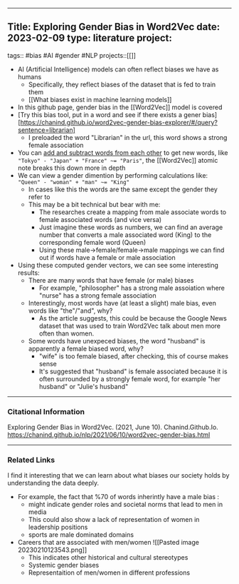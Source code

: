 
---
Title: Exploring Gender Bias in Word2Vec
date: 2023-02-09
type: literature
project:
---
tags:: #bias #AI #gender #NLP 
projects::[[]]


- AI (Artificial Intelligence) models can often reflect biases we have as humans
	- Specifically, they reflect biases of the dataset that is fed to train them
	- [[What biases exist in machine learning models]]
- In this github page, gender bias in the [[Word2Vec]] model is covered
- [Try this bias tool, put in a word and see if there exists a gener bias][https://chanind.github.io/word2vec-gender-bias-explorer/#/query?sentence=librarian]
	- I preloaded the word "Librarian" in the url, this word shows a strong female association
- You can [add and subtract words from each other](https://www.sciencedirect.com/science/article/abs/pii/0010028573900236) to get new words, like `"Tokyo" - "Japan" + "France" ~= "Paris"`, the [[Word2Vec]] atomic note breaks this down more in depth
- We can view a gender dimention by performing calculations like: `"Queen" - "woman" + "man" ~= "King"`
	- In cases like this the words are the same except the gender they refer to
	- This may be a bit technical but bear with me:
		- The researches create a mapping from male associate words to female associated words (and vice versa)
		- Just imagine these words as numbers, we can find an average number that converts a male associated word (King) to the corresponding female word (Queen)
		- Using these male->female/female->male mappings we can find out if words have a female or male association
- Using these computed gender vectors, we can see some interesting results:
	- There are many words that have female (or male) biases
		- For example, "philosopher" has a strong male assoiation where "nurse" has a strong female association
	- Interestingly, most words have (at least a slight) male bias, even words like "the"/"and", why?
		- As the article suggests, this could be because the Google News dataset that was used to train Word2Vec talk about men more often than women.
	- Some words have unexpeced biases, the word "husband" is apparently a female biased word, why?
		- "wife" is too female biased, after checking, this of course makes sense
		- It's suggested that "husband" is female associated because it is often surrounded by a strongly female word, for example "her husband" or "Julie's husband"
---
### Citational Information
Exploring Gender Bias in Word2Vec. (2021, June 10). Chanind.Github.Io. https://chanind.github.io/nlp/2021/06/10/word2vec-gender-bias.html

---

### Related Links
I find it interesting that we can learn about what biases our society holds by understanding the data deeply.
- For example, the fact that %70 of words inherintly have a male bias :
	- might indicate gender roles and societal norms that lead to men in media 
	- This could also show a lack of representation of women in leadership positions
	- sports are male dominated domains
-  Careers that are associated with men/women
	![[Pasted image 20230210123543.png]]
	- This indicates other historical and cultural stereotypes
	- Systemic gender biases
	- Representaition of men/women in different professions

